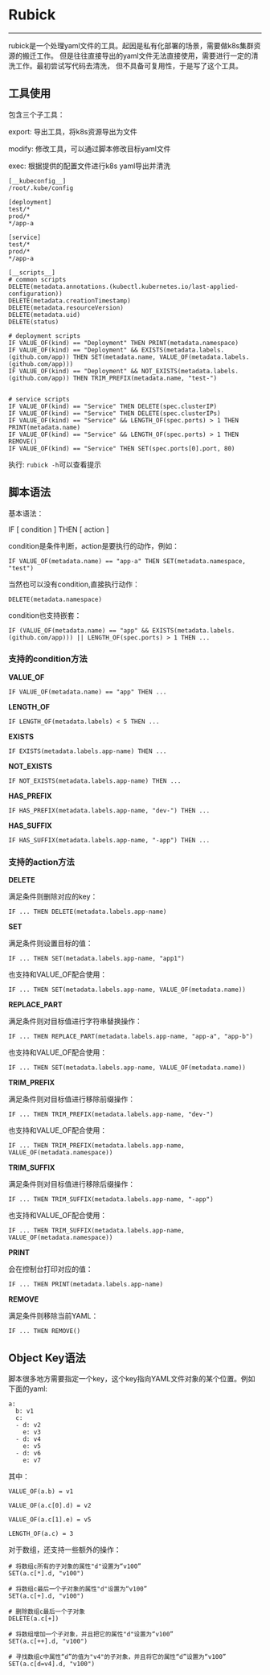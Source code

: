 # Rubick

****
rubick是一个处理yaml文件的工具。起因是私有化部署的场景，需要做k8s集群资源的搬迁工作。
但是往往直接导出的yaml文件无法直接使用，需要进行一定的清洗工作。最初尝试写代码去清洗，
但不具备可复用性，于是写了这个工具。

## 工具使用

包含三个子工具：

export: 导出工具，将k8s资源导出为文件

modify: 修改工具，可以通过脚本修改目标yaml文件

exec: 根据提供的配置文件进行k8s yaml导出并清洗

```
[__kubeconfig__]
/root/.kube/config

[deployment]
test/*
prod/*
*/app-a

[service]
test/*
prod/*
*/app-a

[__scripts__]
# common scripts
DELETE(metadata.annotations.(kubectl.kubernetes.io/last-applied-configuration))
DELETE(metadata.creationTimestamp)
DELETE(metadata.resourceVersion)
DELETE(metadata.uid)
DELETE(status)

# deployment scripts
IF VALUE_OF(kind) == "Deployment" THEN PRINT(metadata.namespace)
IF VALUE_OF(kind) == "Deployment" && EXISTS(metadata.labels.(github.com/app)) THEN SET(metadata.name, VALUE_OF(metadata.labels.(github.com/app)))
IF VALUE_OF(kind) == "Deployment" && NOT_EXISTS(metadata.labels.(github.com/app)) THEN TRIM_PREFIX(metadata.name, "test-")


# service scripts
IF VALUE_OF(kind) == "Service" THEN DELETE(spec.clusterIP)
IF VALUE_OF(kind) == "Service" THEN DELETE(spec.clusterIPs)
IF VALUE_OF(kind) == "Service" && LENGTH_OF(spec.ports) > 1 THEN PRINT(metadata.name)
IF VALUE_OF(kind) == "Service" && LENGTH_OF(spec.ports) > 1 THEN REMOVE()
IF VALUE_OF(kind) == "Service" THEN SET(spec.ports[0].port, 80)
```

执行: ``rubick -h``可以查看提示

## 脚本语法

基本语法：

IF [ condition ] THEN [ action ]

condition是条件判断，action是要执行的动作，例如：

```
IF VALUE_OF(metadata.name) == "app-a" THEN SET(metadata.namespace, "test")
```

当然也可以没有condition,直接执行动作：

```
DELETE(metadata.namespace)
```

condition也支持嵌套：

```
IF (VALUE_OF(metadata.name) == "app" && EXISTS(metadata.labels.(github.com/app))) || LENGTH_OF(spec.ports) > 1 THEN ...
```

### 支持的condition方法

**VALUE_OF**

```
IF VALUE_OF(metadata.name) == "app" THEN ...
```

**LENGTH_OF**

```
IF LENGTH_OF(metadata.labels) < 5 THEN ...
```

**EXISTS**

```
IF EXISTS(metadata.labels.app-name) THEN ...
```

**NOT_EXISTS**

```
IF NOT_EXISTS(metadata.labels.app-name) THEN ...
```

**HAS_PREFIX**

```
IF HAS_PREFIX(metadata.labels.app-name, "dev-") THEN ...
```

**HAS_SUFFIX**

```
IF HAS_SUFFIX(metadata.labels.app-name, "-app") THEN ...
```

### 支持的action方法

**DELETE**

满足条件则删除对应的key：

```
IF ... THEN DELETE(metadata.labels.app-name)
```

**SET**

满足条件则设置目标的值：

```
IF ... THEN SET(metadata.labels.app-name, "app1")
```

也支持和VALUE_OF配合使用：

```
IF ... THEN SET(metadata.labels.app-name, VALUE_OF(metadata.name))
```

**REPLACE_PART**

满足条件则对目标值进行字符串替换操作：

```
IF ... THEN REPLACE_PART(metadata.labels.app-name, "app-a", "app-b")
```

也支持和VALUE_OF配合使用：

```
IF ... THEN SET(metadata.labels.app-name, VALUE_OF(metadata.name))
```

**TRIM_PREFIX**

满足条件则对目标值进行移除前缀操作：

```
IF ... THEN TRIM_PREFIX(metadata.labels.app-name, "dev-")
```

也支持和VALUE_OF配合使用：

```
IF ... THEN TRIM_PREFIX(metadata.labels.app-name, VALUE_OF(metadata.namespace))
```

**TRIM_SUFFIX**

满足条件则对目标值进行移除后缀操作：

```
IF ... THEN TRIM_SUFFIX(metadata.labels.app-name, "-app")
```

也支持和VALUE_OF配合使用：

```
IF ... THEN TRIM_SUFFIX(metadata.labels.app-name, VALUE_OF(metadata.namespace))
```

**PRINT**

会在控制台打印对应的值：

```
IF ... THEN PRINT(metadata.labels.app-name)
```

**REMOVE**

满足条件则移除当前YAML：

```
IF ... THEN REMOVE()
```

## Object Key语法

脚本很多地方需要指定一个key，这个key指向YAML文件对象的某个位置。例如下面的yaml:

```
a:
  b: v1
  c:
  - d: v2
    e: v3
  - d: v4
    e: v5
  - d: v6
    e: v7
```

其中：

```
VALUE_OF(a.b) = v1

VALUE_OF(a.c[0].d) = v2

VALUE_OF(a.c[1].e) = v5

LENGTH_OF(a.c) = 3
```

对于数组，还支持一些额外的操作：

```
# 将数组c所有的子对象的属性"d"设置为“v100”
SET(a.c[*].d, "v100")

# 将数组c最后一个子对象的属性"d"设置为“v100”
SET(a.c[+].d, "v100")

# 删除数组c最后一个子对象
DELETE(a.c[+])

# 将数组增加一个子对象，并且把它的属性"d"设置为“v100”
SET(a.c[++].d, "v100")

# 寻找数组c中属性“d”的值为"v4"的子对象，并且将它的属性“d”设置为“v100”
SET(a.c[d=v4].d, "v100")
```
